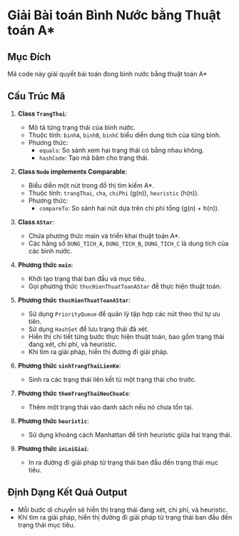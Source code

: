 # Giải Bài toán Bình Nước bằng Thuật toán A*
## Mục Đích
Mã code này giải quyết bài toán đong bình nước bằng thuật toán A*

## Cấu Trúc Mã

1. **Class `TrangThai`**:
    - Mô tả từng trạng thái của bình nước.
    - Thuộc tính: `binhA`, `binhB`, `binhC` biểu diễn dung tích của từng bình.
    - Phương thức:
        - `equals`: So sánh xem hai trạng thái có bằng nhau không.
        - `hashCode`: Tạo mã băm cho trạng thái.

2. **Class `Node` implements Comparable**:
    - Biểu diễn một nút trong đồ thị tìm kiếm A*.
    - Thuộc tính: `trangThai`, `cha`, `chiPhi` (g(n)), `heuristic` (h(n)).
    - Phương thức:
        - `compareTo`: So sánh hai nút dựa trên chi phí tổng (g(n) + h(n)).

3. **Class `AStar`**:
    - Chứa phương thức main và triển khai thuật toán A*.
    - Các hằng số `DUNG_TICH_A`, `DUNG_TICH_B`, `DUNG_TICH_C` là dung tích của các bình nước.

4. **Phương thức `main`**:
    - Khởi tạo trạng thái ban đầu và mục tiêu.
    - Gọi phương thức `thucHienThuatToanAStar` để thực hiện thuật toán.

5. **Phương thức `thucHienThuatToanAStar`**:
    - Sử dụng `PriorityQueue` để quản lý tập hợp các nút theo thứ tự ưu tiên.
    - Sử dụng `HashSet` để lưu trạng thái đã xét.
    - Hiển thị chi tiết từng bước thực hiện thuật toán, bao gồm trạng thái đang xét, chi phí, và heuristic.
    - Khi tìm ra giải pháp, hiển thị đường đi giải pháp.

6. **Phương thức `sinhTrangThaiLienKe`**:
    - Sinh ra các trạng thái liên kết từ một trạng thái cho trước.

7. **Phương thức `themTrangThaiNeuChuaCo`**:
    - Thêm một trạng thái vào danh sách nếu nó chưa tồn tại.

8. **Phương thức `heuristic`**:
    - Sử dụng khoảng cách Manhattan để tính heuristic giữa hai trạng thái.

9. **Phương thức `inLoiGiai`**:
    - In ra đường đi giải pháp từ trạng thái ban đầu đến trạng thái mục tiêu.

## Định Dạng Kết Quả Output

- Mỗi bước di chuyển sẽ hiển thị trạng thái đang xét, chi phí, và heuristic.
- Khi tìm ra giải pháp, hiển thị đường đi giải pháp từ trạng thái ban đầu đến trạng thái mục tiêu.

